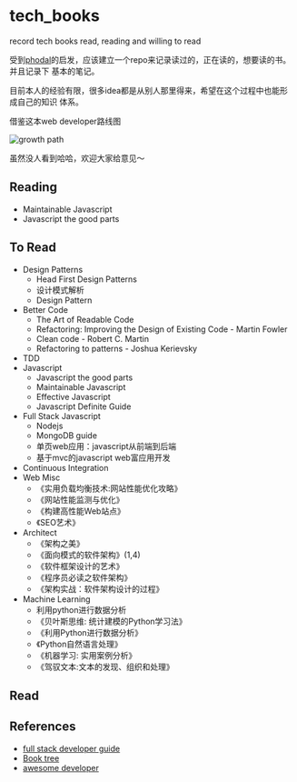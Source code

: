 # tech_books

record tech books read, reading and willing to read

受到[phodal](https://github.com/phodal/developer)的启发，应该建立一个repo来记录读过的，正在读的，想要读的书。并且记录下
基本的笔记。

目前本人的经验有限，很多idea都是从别人那里得来，希望在这个过程中也能形成自己的知识
体系。

借鉴这本web developer路线图

![growth path](https://github.com/phodal/developer/raw/master/images/tree.gif)

虽然没人看到哈哈，欢迎大家给意见～

## Reading

- Maintainable Javascript
- Javascript the good parts

## To Read

- Design Patterns
    + Head First Design Patterns
    + 设计模式解析
    + Design Pattern
- Better Code
    + The Art of Readable Code
    + Refactoring: Improving the Design of Existing Code - Martin Fowler
    + Clean code - Robert C. Martin
    + Refactoring to patterns -  Joshua Kerievsky
- TDD
- Javascript
    + Javascript the good parts
    + Maintainable Javascript
    + Effective Javascript
    + Javascript Definite Guide
- Full Stack Javascript
    + Nodejs
    + MongoDB guide
    + 单页web应用：javascript从前端到后端
    + 基于mvc的javascript web富应用开发
- Continuous Integration
- Web Misc
    + 《实用负载均衡技术:网站性能优化攻略》
    + 《网站性能监测与优化》
    + 《构建高性能Web站点》
    + 《SEO艺术》
- Architect
    + 《架构之美》
    + 《面向模式的软件架构》(1,4)
    + 《软件框架设计的艺术》
    + 《程序员必读之软件架构》
    + 《架构实战：软件架构设计的过程》
- Machine Learning
    + 利用python进行数据分析
    + 《贝叶斯思维: 统计建模的Python学习法》
    + 《利用Python进行数据分析》
    + 《Python自然语言处理》
    + 《机器学习: 实用案例分析》
    + 《驾驭文本:文本的发现、组织和处理》

## Read


## References

- [full stack developer guide](https://github.com/phodal/growth-ebook)
- [Book tree](https://github.com/phodal/booktree)
- [awesome developer](https://github.com/phodal/developer)
